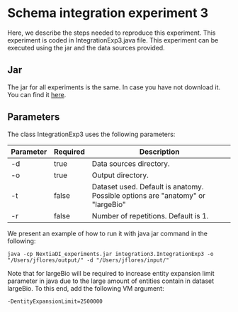 # Schema integration experiment 3

Here, we describe the steps needed to reproduce this experiment. This experiment is coded in IntegrationExp3.java file. This experiment can be executed using the jar and the data sources provided.

## Jar

The jar for all experiments is the same. In case you have not download it. You can find it [here](https://mydisk.cs.upc.edu/s/dfKQ35yafqWo577).

## Parameters

The class IntegrationExp3 uses the following parameters:

| Parameter | Required | Description                                                                    |
|-----------|----------|--------------------------------------------------------------------------------|
| -d        | true     | Data sources directory.                                                        |
| -o        | true     | Output directory.                                                              |
| -t        | false    | Dataset used. Default is anatomy. Possible options are "anatomy" or "largeBio" |
| -r        | false    | Number of repetitions. Default is 1.                                           |

We present an example of how to run it with java jar command in the following:

```
java -cp NextiaDI_experiments.jar integration3.IntegrationExp3 -o "/Users/jflores/output/" -d "/Users/jflores/input/" 
```
Note that for largeBio will be required to increase entity expansion limit parameter in java due to the large amount of entities contain in dataset largeBio. To this end, add the following VM argument:

```
-DentityExpansionLimit=2500000
```
